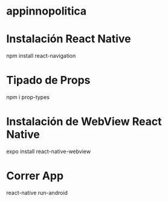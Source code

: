 # appinnopolitica

# Instalación React Native
npm install react-navigation

# Tipado de Props
npm i prop-types

# Instalación de WebView React Native
expo install react-native-webview

# Correr App
react-native run-android

